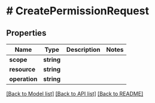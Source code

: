 # # CreatePermissionRequest

## Properties

Name | Type | Description | Notes
------------ | ------------- | ------------- | -------------
**scope** | **string** |  |
**resource** | **string** |  |
**operation** | **string** |  |

[[Back to Model list]](../../README.md#models) [[Back to API list]](../../README.md#endpoints) [[Back to README]](../../README.md)
